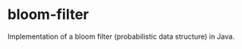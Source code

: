 bloom-filter
============

Implementation of a bloom filter (probabilistic data structure) in Java.
